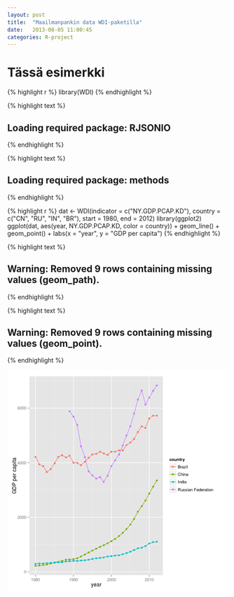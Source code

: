 ```yaml
---
layout: post
title:  "Maailmanpankin data WDI-paketilla"
date:   2013-08-05 11:00:45
categories: R-project
---
```


# Tässä esimerkki




{% highlight r %}
library(WDI)
{% endhighlight %}



{% highlight text %}
## Loading required package: RJSONIO
{% endhighlight %}



{% highlight text %}
## Loading required package: methods
{% endhighlight %}



{% highlight r %}
dat <- WDI(indicator = c("NY.GDP.PCAP.KD"), country = c("CN", "RU", "IN", "BR"), 
    start = 1980, end = 2012)
library(ggplot2)
ggplot(dat, aes(year, NY.GDP.PCAP.KD, color = country)) + geom_line() + geom_point() + 
    labs(x = "year", y = "GDP per capita")
{% endhighlight %}



{% highlight text %}
## Warning: Removed 9 rows containing missing values (geom_path).
{% endhighlight %}



{% highlight text %}
## Warning: Removed 9 rows containing missing values (geom_point).
{% endhighlight %}

![center](/figs/2013-08-05-maailmanpankin-data/unnamed-chunk-1.png) 





[jekyll-gh]: https://github.com/mojombo/jekyll
[jekyll]:    http://jekyllrb.com
